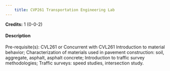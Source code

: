 ```yaml
---
    title: CVP261 Transportation Engineering Lab
---
```

**Credits:** 1 (0-0-2)



#### Description 
Pre-requisite(s): CVL261 or Concurrent with CVL261 Introduction to material behavior; Characterization of materials used in pavement construction: soil, aggregate, asphalt, asphalt concrete; Introduction to traffic survey methodologies; Traffic surveys: speed studies, intersection study.